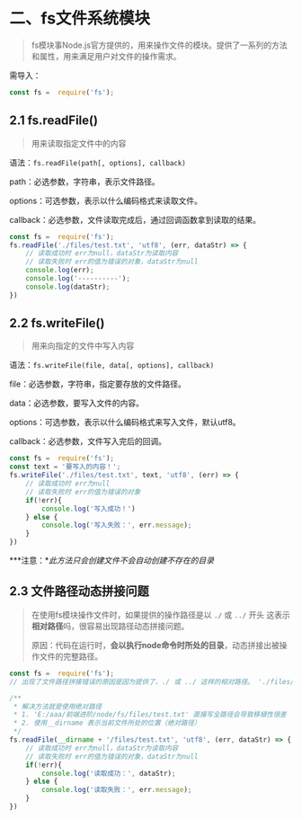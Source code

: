 # 二、fs文件系统模块

> fs模块事Node.js官方提供的，用来操作文件的模块。提供了一系列的方法和属性，用来满足用户对文件的操作需求。

需导入：

```javascript
const fs =  require('fs');
```

## 2.1 fs.readFile()

> 用来读取指定文件中的内容

语法：`fs.readFile(path[, options], callback)`

path：必选参数，字符串，表示文件路径。

options：可选参数，表示以什么编码格式来读取文件。

callback：必选参数，文件读取完成后，通过回调函数拿到读取的结果。

```javascript
const fs =  require('fs');
fs.readFile('./files/test.txt', 'utf8', (err, dataStr) => {
    // 读取成功时 err为null，dataStr为读取内容
    // 读取失败时 err的值为错误的对象，dataStr为null
    console.log(err);
    console.log('----------');
    console.log(dataStr);
})
```

## 2.2 fs.writeFile()

> 用来向指定的文件中写入内容

语法：`fs.writeFile(file, data[, options], callback)`

file：必选参数，字符串，指定要存放的文件路径。

data：必选参数，要写入文件的内容。

options：可选参数，表示以什么编码格式来写入文件，默认utf8。

callback：必选参数，文件写入完后的回调。

```javascript
const fs =  require('fs');
const text = '要写入的内容！';
fs.writeFile('./files/test.txt', text, 'utf8', (err) => {
    // 读取成功时 err为null
    // 读取失败时 err的值为错误的对象
    if(!err){
        console.log('写入成功！')
    } else {
        console.log('写入失败：', err.message);
    }
})
```

***注意：**此方法只会创建文件不会自动创建不存在的目录*

## 2.3 文件路径动态拼接问题

> 在使用fs模块操作文件时，如果提供的操作路径是以 `./` 或 `../` 开头 这表示**相对路径**吗，很容易出现路径动态拼接问题。
>
> 原因：代码在运行时，**会以执行node命令时所处的目录**，动态拼接出被操作文件的完整路径。

```javascript
const fs =  require('fs');
// 出现了文件路径拼接错误的原因是因为提供了，./ 或 ../ 这样的相对路径。 './files/test.txt'

/** 
 * 解决方法就是使用绝对路径 
 * 1. 'E:/aaa/前端进阶/node/fs/files/test.txt' 直接写全路径会导致移植性很差
 * 2. 使用__dirname 表示当前文件所处的位置（绝对路径）
 */
fs.readFile(__dirname + '/files/test.txt', 'utf8', (err, dataStr) => {
    // 读取成功时 err为null，dataStr为读取内容
    // 读取失败时 err的值为错误的对象，dataStr为null
    if(!err){
        console.log('读取成功：', dataStr);
    } else {
        console.log('读取失败：', err.message);
    }
})
```
